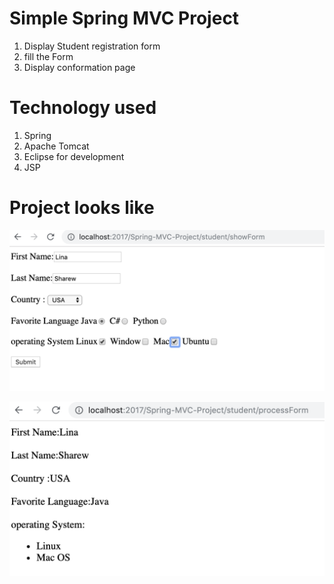 # Simple  Spring MVC Project 
1. Display Student registration form 
2.  fill the Form 
3.  Display conformation page 

# Technology used
1. Spring  
2. Apache Tomcat
3. Eclipse for development
4. JSP

# Project looks like  
![Student Form](https://github.com/MahiSharew/Spring-MVC-Project/blob/master/StudentForm.png)


![Student Confirmation](https://github.com/MahiSharew/Spring-MVC-Project/blob/master/studentConfirmation.png)

